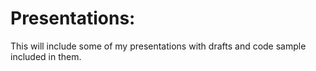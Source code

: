 # Presentations:

This will include some of my presentations with drafts and code sample included in them.
